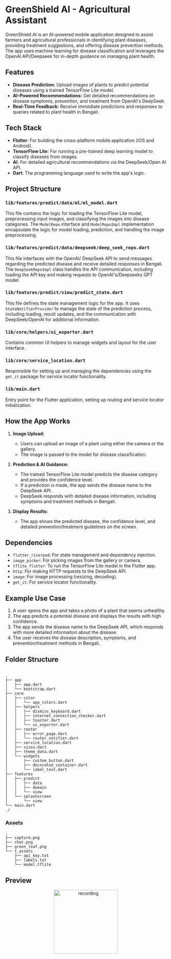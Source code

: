 
# GreenShield AI - Agricultural Assistant

GreenShield AI is an AI-powered mobile application designed to assist farmers and agricultural professionals in identifying plant diseases, providing treatment suggestions, and offering disease prevention methods. The app uses machine learning for disease classification and leverages the OpenAI API/Deepseek for in-depth guidance on managing plant health.

## Features

-   **Disease Prediction:** Upload images of plants to predict potential diseases using a trained TensorFlow Lite model.
-   **AI-Powered Recommendations:** Get detailed recommendations on disease symptoms, prevention, and treatment from OpenAI's DeepSeek.
-   **Real-Time Feedback:** Receive immediate predictions and responses to queries related to plant health in Bengali.

## Tech Stack

-   **Flutter**: For building the cross-platform mobile application (iOS and Android).
-   **TensorFlow Lite**: For running a pre-trained deep learning model to classify diseases from images.
-   **AI**: For detailed agricultural recommendations via the DeepSeek/Open AI API.
-   **Dart**: The programming language used to write the app's logic.

## Project Structure

### `lib/features/predict/data/ml/ml_model.dart`

This file contains the logic for loading the TensorFlow Lite model, preprocessing input images, and classifying the images into disease categories. The `ModelRepo` interface and `ModelRepoImpl` implementation encapsulate the logic for model loading, prediction, and handling the image preprocessing.

### `lib/features/predict/data/deepseek/deep_seek_repo.dart`

This file interfaces with the OpenAI/ DeepSeek API to send messages regarding the predicted disease and receive detailed responses in Bengali. The `DeepSeekRepoImpl` class handles the API communication, including loading the API key and making requests to OpenAI's/Deepseeks GPT model.

### `lib/features/predict/view/predict_state.dart`

This file defines the state management logic for the app. It uses `StateNotifierProvider` to manage the state of the prediction process, including loading, result updates, and the communication with DeepSeek/OpenAI for additional information.

### `lib/core/helpers/ui_exporter.dart`

Contains common UI helpers to manage widgets and layout for the user interface.

### `lib/core/service_location.dart`

Responsible for setting up and managing the dependencies using the `get_it` package for service locator functionality.

### `lib/main.dart`

Entry point for the Flutter application, setting up routing and service locator initialization.

## How the App Works

1.  **Image Upload:**
    
    -   Users can upload an image of a plant using either the camera or the gallery.
    -   The image is passed to the model for disease classification.
2.  **Prediction & AI Guidance:**
    
    -   The trained TensorFlow Lite model predicts the disease category and provides the confidence level.
    -   If a prediction is made, the app sends the disease name to the DeepSeek API.
    -   DeepSeek responds with detailed disease information, including symptoms and treatment methods in Bengali.
3.  **Display Results:**
    
    -   The app shows the predicted disease, the confidence level, and detailed prevention/treatment guidelines on the screen.

## Dependencies

-   `flutter_riverpod`: For state management and dependency injection.
-   `image_picker`: For picking images from the gallery or camera.
-   `tflite_flutter`: To run the TensorFlow Lite model in the Flutter app.
-   `http`: For making HTTP requests to the DeepSeek API.
-   `image`: For image processing (resizing, decoding).
-   `get_it`: For service locator functionality.

## Example Use Case

1.  A user opens the app and takes a photo of a plant that seems unhealthy.
2.  The app predicts a potential disease and displays the results with high confidence.
3.  The app sends the disease name to the DeepSeek API, which responds with more detailed information about the disease.
4.  The user receives the disease description, symptoms, and prevention/treatment methods in Bengali.

## Folder Structure

```

.
├── app
│   ├── app.dart
│   └── bootstrap.dart
├── core
│   ├── color
│   │   └── app_colors.dart
│   ├── helpers
│   │   ├── dismiss_keyboard.dart
│   │   ├── internet_connection_checker.dart
│   │   ├── toaster.dart
│   │   └── ui_exporter.dart
│   ├── router
│   │   ├── error_page.dart
│   │   └── router_notifier.dart
│   ├── service_location.dart
│   ├── sizes.dart
│   ├── theme_data.dart
│   └── widgets
│       ├── custom_button.dart
│       ├── decorated_container.dart
│       └── label_text.dart
├── features
│   ├── predict
│   │   ├── data
│   │   ├── domain
│   │   └── view
│   └── splashscreen
│       └── view
└── main.dart
./

```


### Assets 
```
.
├── capture.png
├── chat.png
├── green_leaf.png
└── t_assets
    ├── api_key.txt
    ├── labels.txt
    └── model.tflite
```

## Preview
<p align="center">
  <img src="media/sr.gif" alt="recording" width="200" />
</p>
